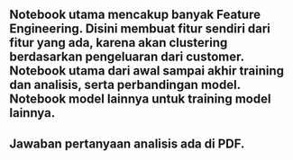 ## Notebook utama mencakup banyak Feature Engineering. Disini membuat fitur sendiri dari fitur yang ada, karena akan clustering berdasarkan pengeluaran dari customer. Notebook utama dari awal sampai akhir training dan analisis, serta perbandingan model. Notebook model lainnya untuk training model lainnya.
## Jawaban pertanyaan analisis ada di PDF.
